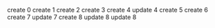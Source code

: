 
create 0
create 1
create 2
create 3
create 4
update 4
create 5
create 6
create 7
update 7
create 8
update 8
update 8
